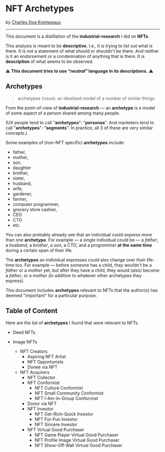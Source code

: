 # NFT Archetypes

by [Charles Iliya Krempeaux](http://changelog.ca/)

---

This document is a distillation of the **industrial-research** I did on **NFTs**.

This analysis is meant to be **descriptive**.
I.e., it is trying to list out what is there.
It is _not_ a statement of what should or shouldn't be there.
And neither is it an endorsement or a condemnation of anything that is there.
It is **description** of what seems to be observed.

⚠️ **This document tries to use _"neutral"_ language in its descriptions.** ⚠️

## Archetypes

> archetypes (noun): an idealized model of a number of similar things.

From the point-of-view of **industrial-research** — an **archetype** is a model of some aspect of a person shared among many people.

(UX people tend to call "**archetypes**": "**personas**".
And marketers tend to call "**archetypes**": "**segments**".
In practice, all 3 of these are very similar concepts.)

Some examples of (non-NFT specific) **archetypes** include:

* father,
* mother,
* son,
* daughter
* brother,
* sister,
* husband,
* wife,
* gardener,
* farmer,
* computer programmer,
* grocery store cashier,
* CEO
* CTO
* etc.

You can also probably already see that an individual could express more than one **archetype**.
For example — a single individual could be — a _father_, a _husband_, a _brother_, a _son_, a _CTO_, and a _programmer_ **at the same time** during a certain span of their life.

The **archetypes** an individual expresses could also change over their life-time too.
For example — before someone has a child, they wouldn't be a _father_ or a _mother_ yet; but after they have a child, they would (also) become a _father_, or a _mother_ (in addition to whatever other archetypes they express).

This document includes **archetypes** relevant to NFTs that the author(s) has deemed "important" for a particular purpose.

## Table of Content

Here are the list of **archetypes** I found that were relevant to NFTs.

* Deed NFTs
 
* Image NFTs
  * NFT Creators
    * Aspiring NFT Artist
    * NFT Opportunists
    * Donee via NFT
  * NFT Acquirers
    * NFT Collector
    * NFT Conformist
      * NFT Culture Conformist
      * NFT Small Community Conformist
      * NFT I-Am-In-Group Conformist
    * Donor via NFT 
    * NFT Investor
      * NFT Get-Rich-Quick Investor
      * NFT For-Fun Investor
      * NFT Sincere Investor
    * NFT Virtual Good Purchaser
      * NFT Game Player Virtual Good Purchaser
      * NFT Profile Image Virtual Good Purchaser 
      * NFT Show-Off-Wall Virtual Good Purchaser
